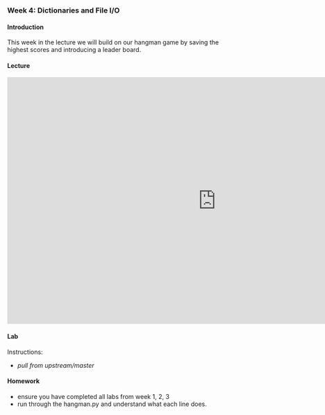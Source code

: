### Week 4: Dictionaries and File I/O

#### Introduction

This week in the lecture we will build on our hangman game by saving the highest scores and introducing a leader board.

#### Lecture

<iframe src="https://docs.google.com/presentation/d/e/2PACX-1vQ8BkNrDW08ySOr44rQSxrAeht7Avm6PXHclCuAdzUtLn1SMNO8oywMFJI4dKIN3k_rPKbXy0keXUVc/embed?start=false&loop=false&delayms=3000" frameborder="0" width="960" height="569" allowfullscreen="true" mozallowfullscreen="true" webkitallowfullscreen="true"></iframe>

#### Lab

Instructions:

- _pull from upstream/master_

#### Homework

- ensure you have completed all labs from week 1, 2, 3
- run through the hangman.py and understand what each line does.
